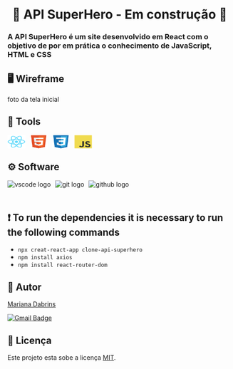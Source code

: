 <h1 align="center"> 
	🚧 API SuperHero - Em construção 🚧
</h1>

### A API SuperHero é um site desenvolvido em React com o objetivo de por em prática o conhecimento de JavaScript, HTML e CSS 


## 🖥 Wireframe 
foto da tela inicial

## 🔧 Tools
<div style="display: flex; gap: 10px; align-items: center; flex-wrap: wrap;">
<img alt="icon-js" height="30" width="40" src="https://raw.githubusercontent.com/devicons/devicon/master/icons/react/react-original.svg" style="max-width:100%;"></img> 
  <img  alt="icon-html" height="30" width="40" src="https://raw.githubusercontent.com/devicons/devicon/master/icons/html5/html5-original.svg" style="max-width:100%;"></img> 
 <img alt="icon-js" height="30" width="40" src="https://raw.githubusercontent.com/devicons/devicon/master/icons/css3/css3-original.svg" style="max-width:100%;"></img> 
  <img  alt="icon-js" height="30" width="40" src="https://raw.githubusercontent.com/devicons/devicon/master/icons/javascript/javascript-original.svg" style="max-width:100%;"></img> 
  </div>

## ⚙ Software 
<div style="display: flex; gap: 10px; align-items: center; flex-wrap: wrap;">
  <img src="https://img.shields.io/badge/Visual Studio Code-007ACC?logo=visualstudiocode&logoColor=white&style=for-the-badge" height="40" alt="vscode logo" />
  <img src="https://img.shields.io/badge/Git-F05032?logo=git&logoColor=white&style=for-the-badge" height="40" alt="git logo" />
  <img src="https://img.shields.io/badge/GitHub-181717?logo=github&logoColor=white&style=for-the-badge" height="40" alt="github logo" />
</div>

## ❗ To run the dependencies it is necessary to run the following commands
- ```npx creat-react-app clone-api-superhero ```
- ```npm install axios```
- ```npm install react-router-dom```

## 🦸 Autor

<a href="(https://www.linkedin.com/in/mariana-dabrins-95a971328/)">
Mariana Dabrins</a>
 <br />
 
[![Gmail Badge](https://img.shields.io/badge/-maridabrins@hotmail.com-c14438?style=flat-square&logo=Gmail&logoColor=white&link=mailto:maridabrins@hotmail.com)](mailto:maridabrins@hotmail.com)

## 📝 Licença

Este projeto esta sobe a licença [MIT](./LICENSE).
